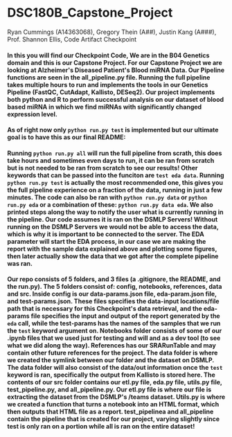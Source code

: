 # DSC180B_Capstone_Project
Ryan Cummings (A14363068),
Gregory Thein (A##),
Justin Kang (A###),
Prof. Shannon Ellis,
Code Artifact Checkpoint

#### In this you will find our Checkpoint Code, We are in the B04 Genetics domain and this is our Capstone Project. For our Capstone Project we are looking at Alzheimer's Diseased Patient's Blood miRNA Data. Our Pipeline functions are seen in the all_pipeline.py file. Running the full pipeline takes multiple hours to run and implements the tools in our Genetics Pipeline (FastQC, CutAdapt, Kallisto, DESeq2). Our project implements both python and R to perform successful analysis on our dataset of blood based miRNA in which we find miRNAs with significantly changed expression level.

#### As of right now only `python run.py test` is implemented but our ultimate goal is to have this as our final README: 
#### Running `python run.py all` will run the full pipeline from scrath, this does take hours and sometimes even days to run, it can be ran from scratch but is not needed to be ran from scratch to see our results! Other keywords that can be passed into the funciton are `test eda data`. Running `python run.py test` is actually the most recommended one, this gives you the full pipeline experience on a fraction of the data, running in just a few minutes. The code can also be ran with `python run.py data` or `python run.py eda` or a combination of these: `python run.py data eda`.  We also printed steps along the way to notify the user what is currently running in the pipeline. Our code assumes it is ran on the DSMLP Servers! Without running on the DSMLP Servers we would not be able to access the data, which is why it is important to be connected to the server. The EDA parameter will start the EDA process, in our case we are making the report with the sample data explained above and plotting some figures, then later actually show the data that we got after the complete pipeline was ran. 

#### Our repo consists of 5 folders, and 3 files (a .gitignore, the README, and the run.py). The 5 folders consist of: config, notebooks, references, data and src. Inside config is our data-params.json file, eda-param.json file, and test-params.json. These files specifies the data-input locations/file path that is necessary for this Checkpoint's data retrieval, and the eda-params file specifies the input and output of the report generated by the `eda` call, while the test-params has the names of the samples that we run the `test` keyword argument on. Notebooks folder consists of some of our .ipynb files that we used just for testing and will and as a dev tool (to see what we did along the way). References has our SRARunTable and may contain other future references for the project. The data folder is where we created the symlink between our folder and the dataset on DSMLP. The data folder will also consist of the data/out information once the `test` keyword is ran, specifically the output from Kallisto is stored here. The contents of our src folder contains our etl.py file, eda.py file, utils.py file, test_pipeline.py, and all_pipeline.py. Our etl.py file is where our file is extracting the dataset from the DSMLP's /teams dataset. Utils.py is where we created a function that turns a notebook into an HTML format, which then outputs that HTML file as a report. test_pipelinea and all_pipeline contain the pipeline that is created for our project, varying slightly since test is only ran on a portion while all is ran on the entire dataset!
